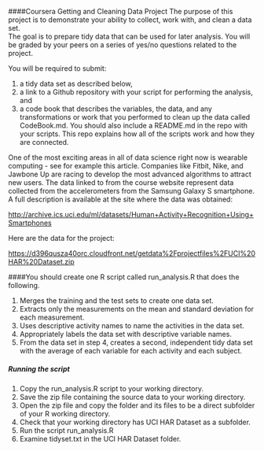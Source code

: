 ####Coursera Getting and Cleaning Data Project
The purpose of this project is to demonstrate your ability to collect, work with, and clean a data set.  
The goal is to prepare tidy data that can be used for later analysis. You will be graded by your peers on a series of yes/no questions related to the project.   

You will be required to submit:  

1) a tidy data set as described below,  
2) a link to a Github repository with your script for performing the analysis, and   
3) a code book that describes the variables, the data, and any transformations or work that you performed to clean up the data called CodeBook.md. You should also include a README.md in the repo with your scripts. This repo explains how all of the scripts work and how they are connected.  

One of the most exciting areas in all of data science right now is wearable computing - see for example this article. Companies like Fitbit, Nike, and Jawbone Up are racing to develop the most advanced algorithms to attract new users. The data linked to from the course website represent data collected from the accelerometers from the Samsung Galaxy S smartphone. A full description is available at the site where the data was obtained:  

http://archive.ics.uci.edu/ml/datasets/Human+Activity+Recognition+Using+Smartphones 

Here are the data for the project: 

https://d396qusza40orc.cloudfront.net/getdata%2Fprojectfiles%2FUCI%20HAR%20Dataset.zip 


####You should create one R script called run_analysis.R that does the following. 
1. Merges the training and the test sets to create one data set.  
2. Extracts only the measurements on the mean and standard deviation for each measurement.  
3. Uses descriptive activity names to name the activities in the data set.    
4. Appropriately labels the data set with descriptive variable names.  
5. From the data set in step 4, creates a second, independent tidy data set with the average of each variable for each activity and each subject.  


##### Running the script
1. Copy the run_analysis.R script to your working directory.  
2. Save the zip file containing the source data to your working directory.  
3. Open the zip file and copy the folder and its files to be a direct subfolder of your R working directory.  
4. Check that your working directory has UCI HAR Dataset as a subfolder.    
5. Run the script run_analysis.R
6. Examine tidyset.txt in the UCI HAR Dataset folder.


